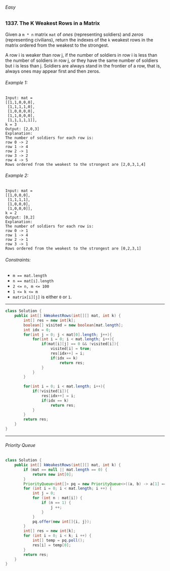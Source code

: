 ###### Easy

### 1337. The K Weakest Rows in a Matrix

Given a `m * n` matrix `mat` of _ones_ (representing soldiers) and _zeros_ (representing civilians), return the indexes of the `k` weakest rows in the matrix ordered from the weakest to the strongest.  

A row i is weaker than row j, if the number of soldiers in row i is less than the number of soldiers in row j, or they have the same number of soldiers but i is less than j. Soldiers are always stand in the frontier of a row, that is, always ones may appear first and then zeros.
 

###### Example 1:
```
Input: mat = 
[[1,1,0,0,0],
 [1,1,1,1,0],
 [1,0,0,0,0],
 [1,1,0,0,0],
 [1,1,1,1,1]], 
k = 3
Output: [2,0,3]
Explanation: 
The number of soldiers for each row is: 
row 0 -> 2 
row 1 -> 4 
row 2 -> 1 
row 3 -> 2 
row 4 -> 5 
Rows ordered from the weakest to the strongest are [2,0,3,1,4]
```

###### Example 2:
```
Input: mat = 
[[1,0,0,0],
 [1,1,1,1],
 [1,0,0,0],
 [1,0,0,0]], 
k = 2
Output: [0,2]
Explanation: 
The number of soldiers for each row is: 
row 0 -> 1 
row 1 -> 4 
row 2 -> 1 
row 3 -> 1 
Rows ordered from the weakest to the strongest are [0,2,3,1]
``` 

###### Constraints:
- `m == mat.length`
- `n == mat[i].length`
- `2 <= n, m <= 100`
- `1 <= k <= m`
- `matrix[i][j]` is either `0` or `1`.

***

```java
class Solution {
    public int[] kWeakestRows(int[][] mat, int k) {
        int[] res = new int[k];
        boolean[] visited = new boolean[mat.length];
        int idx = 0;
        for(int j = 0; j < mat[0].length; j++){
            for(int i = 0; i < mat.length; i++){
                if(mat[i][j] == 0 && !visited[i]){
                    visited[i] = true;
                    res[idx++] = i;
                    if(idx == k)
                        return res;
                }
            }
        }
        
        for(int i = 0; i < mat.length; i++){
            if(!visited[i]){
                res[idx++] = i;
                if(idx == k)
                    return res;
            }
        }
        return res;
    }
}
```

***

###### Priority Queue

```java
class Solution {
    public int[] kWeakestRows(int[][] mat, int k) {
        if (mat == null || mat.length == 0) {
            return new int[0];
        }
        PriorityQueue<int[]> pq = new PriorityQueue<>((a, b) -> a[1] == b[1] ? a[0] - b[0] : a[1] - b[1]);
        for (int i = 0; i < mat.length; i ++) {
            int j = 0;
            for (int n : mat[i]) {
                if (n == 1) {
                    j ++;
                }
            }
            pq.offer(new int[]{i, j});
        }
        int[] res = new int[k];
        for (int i = 0; i < k; i ++) {
            int[] temp = pq.poll();
            res[i] = temp[0];
        }
        return res;
    }
}
```
